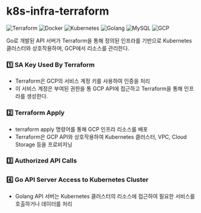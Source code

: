 # k8s-infra-terraform
![Terraform](https://img.shields.io/badge/Terraform-purple)
![Docker](https://img.shields.io/badge/Docker-2496ED)
![Kubernetes](https://img.shields.io/badge/Kubernetes-darkgreen)
![Golang](https://img.shields.io/badge/Golang-blue)
![MySQL](https://img.shields.io/badge/MySQL-grey)
![GCP](https://img.shields.io/badge/GCP-orange)


Go로 개발된 API 서버가 Terraform을 통해 정의된 인프라를 기반으로 Kubernetes 클러스터와 상호작용하며, GCP에서 리소스를 관리한다. 


### 1️⃣ **SA Key Used By Terraform**
- Terraform은 GCP의 서비스 계정 키를 사용하여 인증을 처리
- 이 서비스 계정은 부여된 권한을 통 GCP API에 접근하고 Terraform을 통해 인프라를 생성한다.

### 2️⃣ **Terraform Apply**
- terraform apply 명령어를 통해 GCP 인프라 리소스를 배포
- Terraform은 GCP API와 상호작용하여 Kubernetes 클러스터, VPC, Cloud Storage 등을 프로비저닝

### 3️⃣ **Authorized API Calls**

### 4️⃣ **Go API Server Access to Kubernetes Cluster**
- Golang API 서버는 Kubernetes 클러스터의 리소스에 접근하여 필요한 서비스를 호출하거나 데이터를 처리
